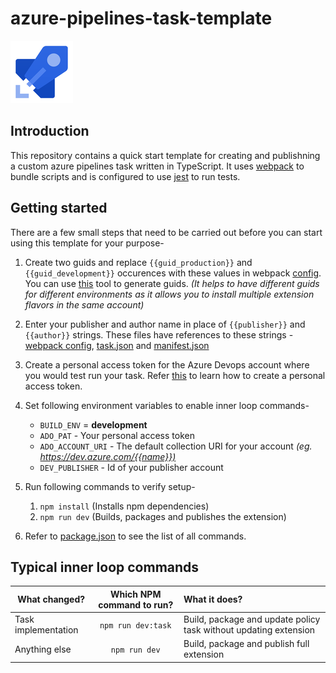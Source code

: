 # azure-pipelines-task-template

![Azure Pipelines](./images/azure-pipelines.png)

## Introduction

This repository contains a quick start template for creating and publishning a custom azure pipelines task written in TypeScript. It uses [webpack](https://webpack.js.org) to bundle scripts and is configured to use [jest](https://jestjs.io/) to run tests.

## Getting started

There are a few small steps that need to be carried out before you can start using this template for your purpose-

1. Create two guids and replace `{{guid_production}}` and `{{guid_development}}` occurences with these values in webpack [config](webpack.config.js). You can use [this](https://www.guidgenerator.com) tool to generate guids. *(It helps to have different guids for different environments as it allows you to install multiple extension flavors in the same account)*

1. Enter your publisher and author name in place of `{{publisher}}` and `{{author}}` strings. These files have references to these strings - [webpack config](webpack.config.js), [task.json](./src/custom-task/task.json) and [manifest.json](./src/manifest.json)

1. Create a personal access token for the Azure Devops account where you would test run your task. Refer [this](https://docs.microsoft.com/en-us/azure/devops/organizations/accounts/use-personal-access-tokens-to-authenticate?view=azure-devops) to learn how to create a personal access token.

1. Set following environment variables to enable inner loop commands-
    - `BUILD_ENV` = **development**
    - `ADO_PAT` - Your personal access token
    - `ADO_ACCOUNT_URI` - The default collection URI for your account *(eg. <https://dev.azure.com/{{name}})>*
    - `DEV_PUBLISHER` - Id of your publisher account

1. Run following commands to verify setup-
    1. `npm install` (Installs npm dependencies)
    1. `npm run dev` (Builds, packages and publishes the extension)

1. Refer to [package.json](./package.json) to see the list of all commands.

## Typical inner loop commands

| What changed? | Which NPM command to run? | What it does? |
| ------------- |:-------------:|:----- |
| Task implementation | `npm run dev:task` | Build, package and update policy task without updating extension |
| Anything else | `npm run dev` | Build, package and publish full extension |
